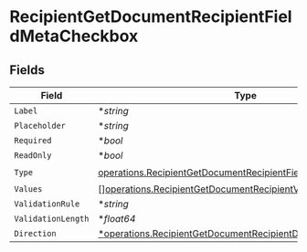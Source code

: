 # RecipientGetDocumentRecipientFieldMetaCheckbox


## Fields

| Field                                                                                                                                          | Type                                                                                                                                           | Required                                                                                                                                       | Description                                                                                                                                    |
| ---------------------------------------------------------------------------------------------------------------------------------------------- | ---------------------------------------------------------------------------------------------------------------------------------------------- | ---------------------------------------------------------------------------------------------------------------------------------------------- | ---------------------------------------------------------------------------------------------------------------------------------------------- |
| `Label`                                                                                                                                        | **string*                                                                                                                                      | :heavy_minus_sign:                                                                                                                             | N/A                                                                                                                                            |
| `Placeholder`                                                                                                                                  | **string*                                                                                                                                      | :heavy_minus_sign:                                                                                                                             | N/A                                                                                                                                            |
| `Required`                                                                                                                                     | **bool*                                                                                                                                        | :heavy_minus_sign:                                                                                                                             | N/A                                                                                                                                            |
| `ReadOnly`                                                                                                                                     | **bool*                                                                                                                                        | :heavy_minus_sign:                                                                                                                             | N/A                                                                                                                                            |
| `Type`                                                                                                                                         | [operations.RecipientGetDocumentRecipientFieldMetaTypeCheckbox](../../models/operations/recipientgetdocumentrecipientfieldmetatypecheckbox.md) | :heavy_check_mark:                                                                                                                             | N/A                                                                                                                                            |
| `Values`                                                                                                                                       | [][operations.RecipientGetDocumentRecipientValue2](../../models/operations/recipientgetdocumentrecipientvalue2.md)                             | :heavy_minus_sign:                                                                                                                             | N/A                                                                                                                                            |
| `ValidationRule`                                                                                                                               | **string*                                                                                                                                      | :heavy_minus_sign:                                                                                                                             | N/A                                                                                                                                            |
| `ValidationLength`                                                                                                                             | **float64*                                                                                                                                     | :heavy_minus_sign:                                                                                                                             | N/A                                                                                                                                            |
| `Direction`                                                                                                                                    | [*operations.RecipientGetDocumentRecipientDirection](../../models/operations/recipientgetdocumentrecipientdirection.md)                        | :heavy_minus_sign:                                                                                                                             | N/A                                                                                                                                            |